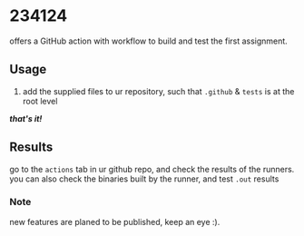 # 234124

offers a GitHub action with workflow to build and test the first assignment.

## Usage 
1. add the supplied files to ur repository, such that `.github` & `tests` is at the root level

_**that's it!**_

## Results

go to the `actions` tab in ur github repo, and check the results of the runners.
you can also check the binaries built by the runner, and test `.out` results

### Note
new features are planed to be published, keep an eye :).